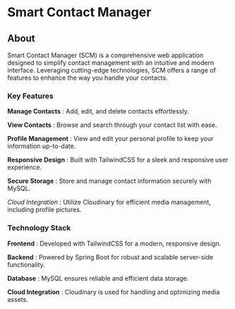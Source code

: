 #  Smart Contact Manager
## About
 Smart Contact Manager (SCM) is a comprehensive web application designed to simplify contact management with an intuitive and modern interface.
 Leveraging cutting-edge technologies, SCM offers a range of features to enhance the way you handle your contacts.

### **Key Features**<br>

 **Manage Contacts**   :  Add, edit, and delete contacts effortlessly.

**View Contacts**   : Browse and search through your contact list with ease.

**Profile Management**  : View and edit your personal profile to keep your information up-to-date.

**Responsive Design**  : Built with TailwindCSS for a sleek and responsive user experience.

**Secure Storage**  : Store and manage contact information securely with MySQL.

*Cloud Integration*  : Utilize Cloudinary for efficient media management, including profile pictures.

### **Technology Stack**<br>
**Frontend**   : Developed with TailwindCSS for a modern, responsive design.

**Backend**   : Powered by Spring Boot for robust and scalable server-side functionality.

**Database**   : MySQL ensures reliable and efficient data storage.

**Cloud Integration**   : Cloudinary is used for handling and optimizing media assets.
